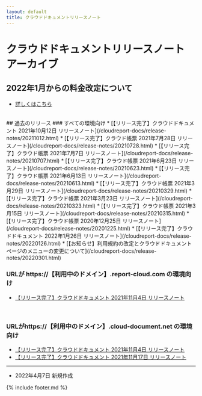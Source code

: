 ```yaml
---
layout: default
title: クラウドドキュメントリリースノート
---
```


# クラウドドキュメントリリースノート　アーカイブ

## 2022年1月からの料金改定について
* [詳しくはこちら](/cloudreport-docs/release-notes/20220104.html)

<br>
## 過去のリリース
### すべての環境向け
* [【リリース完了】クラウドドキュメント 2021年10月12日 リリースノート](/cloudreport-docs/release-notes/20211012.html)
* [【リリース完了】クラウド帳票 2021年7月28日 リリースノート](/cloudreport-docs/release-notes/20210728.html)
* [【リリース完了】クラウド帳票 2021年7月7日 リリースノート](/cloudreport-docs/release-notes/20210707.html)
* [【リリース完了】クラウド帳票 2021年6月23日 リリースノート](/cloudreport-docs/release-notes/20210623.html)
* [【リリース完了】クラウド帳票 2021年6月13日 リリースノート](/cloudreport-docs/release-notes/20210613.html)
* [【リリース完了】クラウド帳票 2021年3月29日 リリースノート](/cloudreport-docs/release-notes/20210329.html)
* [【リリース完了】クラウド帳票 2021年3月23日 リリースノート](/cloudreport-docs/release-notes/20210323.html)
* [【リリース完了】クラウド帳票 2021年3月15日 リリースノート](/cloudreport-docs/release-notes/20210315.html)
* [【リリース完了】クラウド帳票 2020年12月25日 リリースノート](/cloudreport-docs/release-notes/20201225.html)
* [【リリース完了】クラウドドキュメント 2022年1月26日 リリースノート](/cloudreport-docs/release-notes/20220126.html)
* [【お知らせ】利用規約の改定とクラウドドキュメントページのメニューの変更について](/cloudreport-docs/release-notes/20220301.html)

### URLが https://【利用中のドメイン】.report-cloud.com の環境向け
* [【リリース完了】クラウドドキュメント 2021年11月4日 リリースノート](/cloudreport-docs/release-notes/20211104.html)
<br>

### URLがhttps://【利用中のドメイン】.cloud-document.net の環境向け
* [【リリース完了】クラウドドキュメント 2021年11月4日 リリースノート](/cloudreport-docs/release-notes/20211104_3rd.html)
* [【リリース完了】クラウドドキュメント 2021年11月17日 リリースノート](/cloudreport-docs/release-notes/20211117_3rd.html)

-----
* 2022年4月7日 新規作成

{% include footer.md %}
